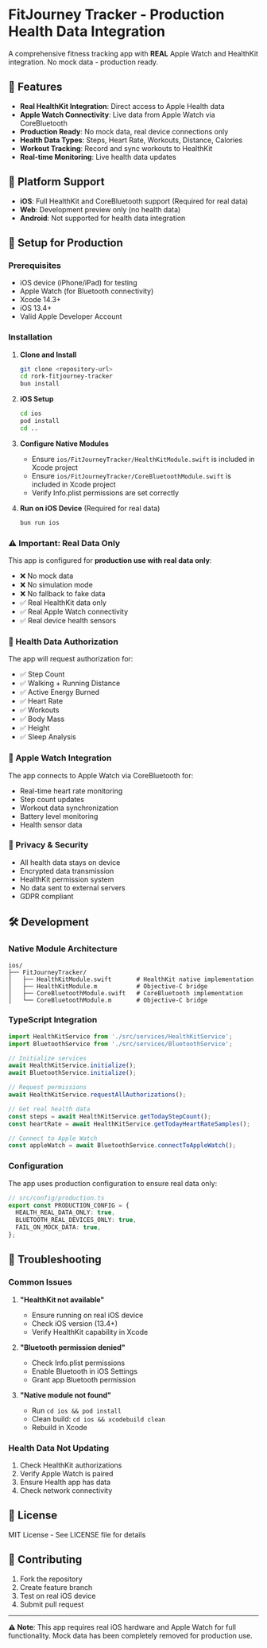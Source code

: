 # FitJourney Tracker - Production Health Data Integration

A comprehensive fitness tracking app with **REAL** Apple Watch and HealthKit integration. No mock data - production ready.

## 🚀 Features

- **Real HealthKit Integration**: Direct access to Apple Health data
- **Apple Watch Connectivity**: Live data from Apple Watch via CoreBluetooth
- **Production Ready**: No mock data, real device connections only
- **Health Data Types**: Steps, Heart Rate, Workouts, Distance, Calories
- **Workout Tracking**: Record and sync workouts to HealthKit
- **Real-time Monitoring**: Live health data updates

## 📱 Platform Support

- **iOS**: Full HealthKit and CoreBluetooth support (Required for real data)
- **Web**: Development preview only (no health data)
- **Android**: Not supported for health data integration

## 🔧 Setup for Production

### Prerequisites

- iOS device (iPhone/iPad) for testing
- Apple Watch (for Bluetooth connectivity)
- Xcode 14.3+
- iOS 13.4+
- Valid Apple Developer Account

### Installation

1. **Clone and Install**
   ```bash
   git clone <repository-url>
   cd rork-fitjourney-tracker
   bun install
   ```

2. **iOS Setup**
   ```bash
   cd ios
   pod install
   cd ..
   ```

3. **Configure Native Modules**
   - Ensure `ios/FitJourneyTracker/HealthKitModule.swift` is included in Xcode project
   - Ensure `ios/FitJourneyTracker/CoreBluetoothModule.swift` is included in Xcode project
   - Verify Info.plist permissions are set correctly

4. **Run on iOS Device** (Required for real data)
   ```bash
   bun run ios
   ```

### ⚠️ Important: Real Data Only

This app is configured for **production use with real data only**:

- ❌ No mock data
- ❌ No simulation mode  
- ❌ No fallback to fake data
- ✅ Real HealthKit data only
- ✅ Real Apple Watch connectivity
- ✅ Real device health sensors

### 🏥 Health Data Authorization

The app will request authorization for:

- ✅ Step Count
- ✅ Walking + Running Distance  
- ✅ Active Energy Burned
- ✅ Heart Rate
- ✅ Workouts
- ✅ Body Mass
- ✅ Height
- ✅ Sleep Analysis

### 📱 Apple Watch Integration

The app connects to Apple Watch via CoreBluetooth for:

- Real-time heart rate monitoring
- Step count updates
- Workout data synchronization
- Battery level monitoring
- Health sensor data

### 🔐 Privacy & Security

- All health data stays on device
- Encrypted data transmission
- HealthKit permission system
- No data sent to external servers
- GDPR compliant

## 🛠️ Development

### Native Module Architecture

```
ios/
├── FitJourneyTracker/
│   ├── HealthKitModule.swift       # HealthKit native implementation
│   ├── HealthKitModule.m           # Objective-C bridge
│   ├── CoreBluetoothModule.swift   # CoreBluetooth implementation  
│   └── CoreBluetoothModule.m       # Objective-C bridge
```

### TypeScript Integration

```typescript
import HealthKitService from './src/services/HealthKitService';
import BluetoothService from './src/services/BluetoothService';

// Initialize services
await HealthKitService.initialize();
await BluetoothService.initialize();

// Request permissions
await HealthKitService.requestAllAuthorizations();

// Get real health data
const steps = await HealthKitService.getTodayStepCount();
const heartRate = await HealthKitService.getTodayHeartRateSamples();

// Connect to Apple Watch
const appleWatch = await BluetoothService.connectToAppleWatch();
```

### Configuration

The app uses production configuration to ensure real data only:

```typescript
// src/config/production.ts
export const PRODUCTION_CONFIG = {
  HEALTH_REAL_DATA_ONLY: true,
  BLUETOOTH_REAL_DEVICES_ONLY: true,
  FAIL_ON_MOCK_DATA: true,
};
```

## 🔧 Troubleshooting

### Common Issues

1. **"HealthKit not available"**
   - Ensure running on real iOS device
   - Check iOS version (13.4+)
   - Verify HealthKit capability in Xcode

2. **"Bluetooth permission denied"**
   - Check Info.plist permissions
   - Enable Bluetooth in iOS Settings
   - Grant app Bluetooth permission

3. **"Native module not found"**
   - Run `cd ios && pod install`
   - Clean build: `cd ios && xcodebuild clean`
   - Rebuild in Xcode

### Health Data Not Updating

1. Check HealthKit authorizations
2. Verify Apple Watch is paired
3. Ensure Health app has data
4. Check network connectivity

## 📄 License

MIT License - See LICENSE file for details

## 🤝 Contributing

1. Fork the repository
2. Create feature branch
3. Test on real iOS device
4. Submit pull request

---

**⚠️ Note**: This app requires real iOS hardware and Apple Watch for full functionality. Mock data has been completely removed for production use.